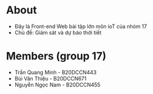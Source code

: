 # About
 - Đây là Front-end Web bài tập lớn môn ioT của nhóm 17
 - Chủ đề: Giám sát và dự báo thời tiết
# Members (group 17)
 - Trần Quang Minh - B20DCCN443
 - Bùi Văn Thiệu - B20DCCN671
 - Nguyễn Ngọc Nam - B20DCCN455